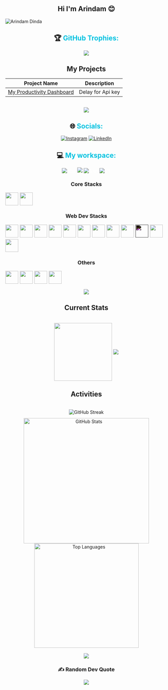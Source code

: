 <div align="center"> 

## Hi I'm Arindam 😊

<p align="left"> <img src="https://komarev.com/ghpvc/?username=Arindam2003&label=Profile%20views&color=0e75b6&style=flat" alt="Arindam Dinda" /> </p>

<p><h2 style="text-decoration: none; cursor: none;">🏆 <span style="color: #00c2e0">GitHub Trophies:</span></h2></p>

![](https://github-profile-trophy.vercel.app/?username=Arindam2003&theme=juicyfresh&no-frame=false&no-bg=false&margin-w=4)

## My Projects

| Project Name | Description |
|--------------|-------------|
| [My Productivity Dashboard](https://link....) | Delay for Api key  |

<br/>
<img src="https://user-images.githubusercontent.com/73097560/115834477-dbab4500-a447-11eb-908a-139a6edaec5c.gif">


<br/>

<p><h2 style="text-decoration: none; cursor: none;"> 🌐 <span style="color: #00c2e0">Socials:</span></h2></p>

<p style="color: #fff;">
<a href="https://www.instagram.com/arindam_dinda_/"><img src="https://img.shields.io/badge/Instagram-%23E4405F.svg?logo=Instagram&logoColor=white" alt="Instagram" /></a>
<a href="https://www.linkedin.com/in/arindam-dinda-01b652284/"><img src="https://img.shields.io/badge/LinkedIn-%230077B5.svg?logo=linkedin&logoColor=white" alt="LinkedIn" /></a>
<!-- <a href="https://github.com/Arindam2003"><img src="https://img.shields.io/badge/GeeksForGeeks-%23DA1F2.svg?logo=GeeksForGeeks&logoColor=white&background=green" alt="GitHub" /></a></p> -->

<p><h2 style="text-decoration: none; cursor: none;">  💻 <span style="color: #00c2e0">My workspace:</span></h2></p>

<p style="color: #fff;">
<img src="https://img.shields.io/badge/macOS_M2-informational?style=flat&logo=M2&logoColor=white&color=0078d6" alt="Mac" />
<img src="https://img.shields.io/badge/Apple-M2-informational?style=flat&logo=apple&logoColor=white&color=000000" />
<img src="https://img.shields.io/badge/RAM-8_GB-informational?style=flat&logo=data:image/png;base64,iVBORw0KGgoAAAANSUhEUgAAAA4AAAAOCAYAAAAfSC3RAAAABmJLR0QA/wD/AP+gvaeTAAAAqUlEQVQokaWSsQ3CQAxF36GIMlQMAbkFaOgoGQCJIdiKIl3YIYxAg6gjSso0n8YJLhC5E1+yLJ39zpb84V9JCpK2lqOkpUX0tW/gQlJnuZZ0tKh9begPBq2BfeJyTQjhNkxrJd0lPTWtFmBmv5TABbgmTCwBCvdwSlwVPzFbxXTLqAZ4ADsPvhLADRCBDj7nWAEHYD4B98B5PIfBWQbwoLdc5SxX/bRcrt4PhcIRoFAWyAAAAABJRU5ErkJggg==&logoColor=white&color=GREEN" alt="Ram" />
<img src="https://img.shields.io/badge/VS-Code-informational?style=flat&logo=vs-code&logoColor=white&color=0071C5" alt="VS" /></p>

<!---
<p><h2 style="text-decoration: none; cursor: none;">⚙ <span style="color: #00c2e0">Tech Stack:</span></h2></p>
-->

<p><h3>Core Stacks</h3></p>
  <div style="display: flex; gap:5px; flex-wrap: wrap;">
<!--     <img src="https://cdn.jsdelivr.net/gh/devicons/devicon/icons/python/python-original.svg" width=40/> -->
    <img src="https://cdn.jsdelivr.net/gh/devicons/devicon/icons/c/c-original.svg" width=40/>
    <img src="https://cdn.jsdelivr.net/gh/devicons/devicon/icons/cplusplus/cplusplus-original.svg" width=40/>
<!--     <img src="https://cdn.jsdelivr.net/gh/devicons/devicon/icons/java/java-original.svg" width=40/> -->
<!--     <img src="https://cdn.jsdelivr.net/gh/devicons/devicon/icons/mysql/mysql-original.svg" width=40/> -->
<!--     <img src="https://cdn.jsdelivr.net/gh/devicons/devicon/icons/sqlite/sqlite-original-wordmark.svg" width=40 /> -->
  </div>

<p><h3>Web Dev Stacks</h3></p>
  <div style="display: flex; gap:5px; flex-wrap: wrap;">
<!--     <img src="https://cdn.jsdelivr.net/gh/devicons/devicon/icons/nextjs/nextjs-original.svg" width=40 style="filter: invert(1);"/> -->
<!--     <img src="https://cdn.jsdelivr.net/gh/devicons/devicon/icons/typescript/typescript-original.svg" width=40 /> -->
    <img src="https://cdn.jsdelivr.net/gh/devicons/devicon/icons/html5/html5-original-wordmark.svg" width=40/>
    <img src="https://cdn.jsdelivr.net/gh/devicons/devicon/icons/css3/css3-original-wordmark.svg" width=40/>
    <img src="https://cdn.jsdelivr.net/gh/devicons/devicon/icons/bootstrap/bootstrap-original.svg" width=40/>
<!--     <img src="https://cdn.jsdelivr.net/gh/devicons/devicon/icons/devicon/devicon-original.svg" width=40 /> -->
    <img src="https://cdn.jsdelivr.net/gh/devicons/devicon/icons/javascript/javascript-original.svg" width=40 />
    <img src="https://cdn.jsdelivr.net/gh/devicons/devicon/icons/tailwindcss/tailwindcss-plain.svg" width=40/>
    <img src="https://cdn.jsdelivr.net/gh/devicons/devicon/icons/react/react-original.svg" width=40/>
    <img src="./vite.svg" width=40>
<!--     <img src="https://cdn.jsdelivr.net/gh/devicons/devicon/icons/express/express-original.svg" width=40  style="filter: invert(1);" /> -->
<!--     <img src="https://cdn.jsdelivr.net/gh/devicons/devicon/icons/threejs/threejs-original.svg" width=40 style="filter: invert(1)"/> -->
<!--     <img src="https://cdn.jsdelivr.net/gh/devicons/devicon/icons/firebase/firebase-plain.svg" width=40/> -->
<!--     <img src="./astro.svg" width=40> -->
<!--     <img src="https://cdn.jsdelivr.net/gh/devicons/devicon/icons/nodejs/nodejs-plain-wordmark.svg" width=40/> -->
    <img src="https://cdn.jsdelivr.net/gh/devicons/devicon/icons/redux/redux-original.svg" width=40/>
<!--     <img src="https://img.shields.io/badge/Sanity-io" /> -->
<!--     <img src="https://cdn.jsdelivr.net/gh/devicons/devicon/icons/mongodb/mongodb-original.svg" width=40/> -->
    <img src="https://cdn.jsdelivr.net/gh/devicons/devicon/icons/npm/npm-original-wordmark.svg" width=40 />
<!--     <img src="https://cdn.jsdelivr.net/gh/devicons/devicon/icons/jquery/jquery-plain-wordmark.svg" width=40 /> -->
<!--     <img src="https://cdn.jsdelivr.net/gh/devicons/devicon/icons/materialui/materialui-original.svg" width=40 /> -->
    <img src="https://cdn.jsdelivr.net/gh/devicons/devicon/icons/markdown/markdown-original.svg" width=40 style="filter: invert(1);" />
<!--     <img src="https://cdn.jsdelivr.net/gh/devicons/devicon/icons/yarn/yarn-original.svg" width=40 /> -->
<!--     <img src="https://cdn.jsdelivr.net/gh/devicons/devicon/icons/django/django-plain.svg"width=40 style="filter: invert(1);"/> -->
    <img src="./netlify.svg" width=40 />
    <img src="./vercel.svg" width="40" />
  </div>
  <p><h3>Others</h3></p>
  <div style="display: flex; gap:5px; flex-wrap: wrap;">
<!--     <img src="https://cdn.jsdelivr.net/gh/devicons/devicon/icons/googlecloud/googlecloud-original.svg" width=40/> -->
<!--     <img src="https://cdn.jsdelivr.net/gh/devicons/devicon/icons/arduino/arduino-original-wordmark.svg"  width=40 /> -->
<!--     <img src="https://cdn.jsdelivr.net/gh/devicons/devicon/icons/canva/canva-original.svg" width=40/> -->
<!--     <img src="https://cdn.jsdelivr.net/gh/devicons/devicon/icons/figma/figma-original.svg" width=40/> -->
    <img src="https://cdn.jsdelivr.net/gh/devicons/devicon/icons/ubuntu/ubuntu-plain.svg" width=40/>
    <img src="https://cdn.jsdelivr.net/gh/devicons/devicon/icons/linux/linux-original.svg" width=40/>
    <img src="https://cdn.jsdelivr.net/gh/devicons/devicon/icons/git/git-original.svg" width=40/>
    <img src="https://cdn.jsdelivr.net/gh/devicons/devicon/icons/pycharm/pycharm-original.svg" width=40/>
<!--     <img src="https://cdn.jsdelivr.net/gh/devicons/devicon/icons/opencv/opencv-original.svg" width=40/> -->
  </div>
<br/>

<img src="https://user-images.githubusercontent.com/73097560/115834477-dbab4500-a447-11eb-908a-139a6edaec5c.gif">
<br/>

## Current Stats 

<div align="center">

</br>

<img align="center" src="http://github-profile-summary-cards.vercel.app/api/cards/profile-details?username=Arindam2003&theme=radical" height="180em" />

<img align="center" src="https://github-readme-activity-graph.vercel.app/graph?username=Arindam2003&theme=redical"/>

</div>


## Activities
<p align="center">
<!--   <img src="https://leetcard.jacoblin.cool/username?theme=dark&font=Nunito&ext=heatmap" /> -->
</p>



<br/>

<img src="https://github-readme-streak-stats.herokuapp.com/?user=arindam2003&theme=react&border_radius=10" alt="GitHub Streak" />

<div align="center" style="margin-top: 10px; display: flex; flex-wrap: wrap; justify-content: center;">

  <img width="390" src="https://github-readme-stats.vercel.app/api?username=Arindam2003&show_icons=true&theme=react&rank_icon=github&border_radius=10" alt="GitHub Stats" />

  <img width="325" src="https://github-readme-stats.vercel.app/api/top-langs/?username=Arindam2003&hide=HTML&langs_count=8&layout=compact&theme=react&border_radius=10&size_weight=0.5&count_weight=0.5&exclude_repo=github-readme-stats" alt="Top Languages" />

</div>

<br/>
<img src="https://user-images.githubusercontent.com/73097560/115834477-dbab4500-a447-11eb-908a-139a6edaec5c.gif">
<br/>

### ✍️ Random Dev Quote
![](https://quotes-github-readme.vercel.app/api?type=horizontal&theme=dark)

</div>
